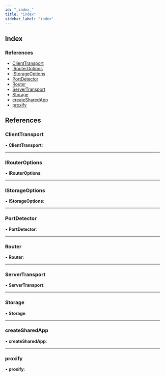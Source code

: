 ```yaml
---
id: "_index_"
title: "index"
sidebar_label: "index"
---
```


## Index

### References

* [ClientTransport](_index_.md#clienttransport)
* [IRouterOptions](_index_.md#irouteroptions)
* [IStorageOptions](_index_.md#istorageoptions)
* [PortDetector](_index_.md#portdetector)
* [Router](_index_.md#router)
* [ServerTransport](_index_.md#servertransport)
* [Storage](_index_.md#storage)
* [createSharedApp](_index_.md#createsharedapp)
* [proxify](_index_.md#proxify)

## References

###  ClientTransport

• **ClientTransport**:

___

###  IRouterOptions

• **IRouterOptions**:

___

###  IStorageOptions

• **IStorageOptions**:

___

###  PortDetector

• **PortDetector**:

___

###  Router

• **Router**:

___

###  ServerTransport

• **ServerTransport**:

___

###  Storage

• **Storage**:

___

###  createSharedApp

• **createSharedApp**:

___

###  proxify

• **proxify**:
